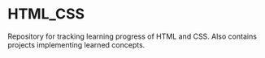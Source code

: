 # HTML_CSS
Repository for tracking learning progress of HTML and CSS. Also contains projects implementing learned concepts.
